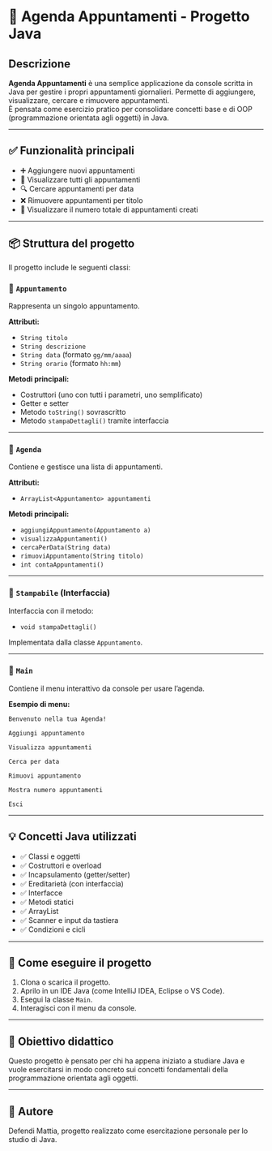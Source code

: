 # 📅 Agenda Appuntamenti - Progetto Java

## Descrizione

**Agenda Appuntamenti** è una semplice applicazione da console scritta in Java per gestire i propri appuntamenti giornalieri. Permette di aggiungere, visualizzare, cercare e rimuovere appuntamenti.  
È pensata come esercizio pratico per consolidare concetti base e di OOP (programmazione orientata agli oggetti) in Java.

---

## ✅ Funzionalità principali

- ➕ Aggiungere nuovi appuntamenti
- 📄 Visualizzare tutti gli appuntamenti
- 🔍 Cercare appuntamenti per data
- ❌ Rimuovere appuntamenti per titolo
- 🔢 Visualizzare il numero totale di appuntamenti creati

---

## 📦 Struttura del progetto

Il progetto include le seguenti classi:

### 🔹 `Appuntamento`
Rappresenta un singolo appuntamento.

**Attributi:**
- `String titolo`
- `String descrizione`
- `String data` (formato `gg/mm/aaaa`)
- `String orario` (formato `hh:mm`)

**Metodi principali:**
- Costruttori (uno con tutti i parametri, uno semplificato)
- Getter e setter
- Metodo `toString()` sovrascritto
- Metodo `stampaDettagli()` tramite interfaccia

---

### 🔹 `Agenda`
Contiene e gestisce una lista di appuntamenti.

**Attributi:**
- `ArrayList<Appuntamento> appuntamenti`

**Metodi principali:**
- `aggiungiAppuntamento(Appuntamento a)`
- `visualizzaAppuntamenti()`
- `cercaPerData(String data)`
- `rimuoviAppuntamento(String titolo)`
- `int contaAppuntamenti()`

---

### 🔹 `Stampabile` (Interfaccia)
Interfaccia con il metodo:
- `void stampaDettagli()`

Implementata dalla classe `Appuntamento`.

---

### 🔹 `Main`
Contiene il menu interattivo da console per usare l’agenda.

**Esempio di menu:**
 
    Benvenuto nella tua Agenda!

    Aggiungi appuntamento

    Visualizza appuntamenti

    Cerca per data

    Rimuovi appuntamento

    Mostra numero appuntamenti

    Esci


---

## 💡 Concetti Java utilizzati

- ✅ Classi e oggetti
- ✅ Costruttori e overload
- ✅ Incapsulamento (getter/setter)
- ✅ Ereditarietà (con interfaccia)
- ✅ Interfacce
- ✅ Metodi statici
- ✅ ArrayList
- ✅ Scanner e input da tastiera
- ✅ Condizioni e cicli

---

## 🚀 Come eseguire il progetto

1. Clona o scarica il progetto.
2. Aprilo in un IDE Java (come IntelliJ IDEA, Eclipse o VS Code).
3. Esegui la classe `Main`.
4. Interagisci con il menu da console.

---

## 🧠 Obiettivo didattico

Questo progetto è pensato per chi ha appena iniziato a studiare Java e vuole esercitarsi in modo concreto sui concetti fondamentali della programmazione orientata agli oggetti.

---

## 📌 Autore

Defendi Mattia,
progetto realizzato come esercitazione personale per lo studio di Java.  


